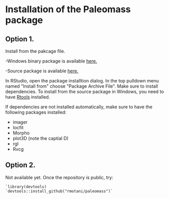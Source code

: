 # Installation of the Paleomass package

## Option 1.
Install from the pakcage file. 

-Windows binary package is available [here.](./paleomass_1.0.0.0001.zip)   

-Source package is available [here.](./paleomass_1.0.0.0001.tar.gz)

In RStudio, open the package installtion dialog. In the top pulldown menu named "Install from" choose "Package Archive File". Make sure to install dependencies. To install from the source package in Windows, you need to have [Rtools](https://cran.r-project.org/bin/windows/Rtools/) installed.

If dependencies are not installed automatically, make sure to have the following packages installed:
- imager
- locfit
- Morpho
- plot3D (note the captial D)
- rgl
- Rvcg


## Option 2.
Not available yet. Once the repository is public, try:

``` 
`library(devtools)
`devtools::install_github("rmotani/paleomass")`
```

